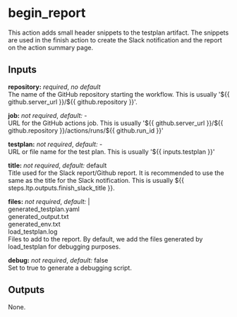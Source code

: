 # begin_report

This action adds small header snippets to the testplan artifact. The snippets
are used in the finish action to create the Slack notification and the report
on the action summary page.

## Inputs

**repository:** *required*, *no default*  
The name of the GitHub repository starting the workflow. This is usually
'\${{ github.server_url }}/\${{ github.repository }}'.

**job:** *not required*, *default:* -  
URL for the GitHub actions job. This is usually '\${{ github.server_url }}/\${{ github.repository }}/actions/runs/\${{ github.run_id }}'

**testplan:** *not required*, *default:* -  
URL or file name for the test plan. This is usually '\${{ inputs.testplan }}' 

**title:** *not required*, *default:* default  
Title used for the Slack report/Github report. It is recommended to use the
same as the title for the Slack notification. This is usually \${{ steps.ltp.outputs.finish_slack_title }}.

**files:** *not required*, *default:* |  
     generated_testplan.yaml  
     generated_output.txt  
     generated_env.txt  
     load_testplan.log  
Files to add to the report. By default, we add the files generated by
load_testplan for debugging purposes.

**debug:** *not required*, *default:* false  
Set to true to generate a debugging script.

## Outputs

None.

